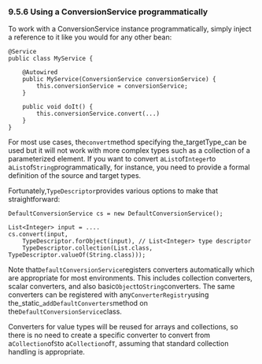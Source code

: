 ### 9.5.6 Using a ConversionService programmatically

To work with a ConversionService instance programmatically, simply inject a reference to it like you would for any other bean:

```
@Service
public class MyService {

    @Autowired
    public MyService(ConversionService conversionService) {
        this.conversionService = conversionService;
    }

    public void doIt() {
        this.conversionService.convert(...)
    }
}
```

For most use cases, the`convert`method specifying the_targetType_can be used but it will not work with more complex types such as a collection of a parameterized element. If you want to convert a`List`of`Integer`to a`List`of`String`programmatically, for instance, you need to provide a formal definition of the source and target types.

Fortunately,`TypeDescriptor`provides various options to make that straightforward:

```
DefaultConversionService cs = new DefaultConversionService();

List<Integer> input = ....
cs.convert(input,
    TypeDescriptor.forObject(input), // List<Integer> type descriptor
    TypeDescriptor.collection(List.class, TypeDescriptor.valueOf(String.class)));
```

Note that`DefaultConversionService`registers converters automatically which are appropriate for most environments. This includes collection converters, scalar converters, and also basic`Object`to`String`converters. The same converters can be registered with any`ConverterRegistry`using the_static_`addDefaultConverters`method on the`DefaultConversionService`class.

Converters for value types will be reused for arrays and collections, so there is no need to create a specific converter to convert from a`Collection`of`S`to a`Collection`of`T`, assuming that standard collection handling is appropriate.

